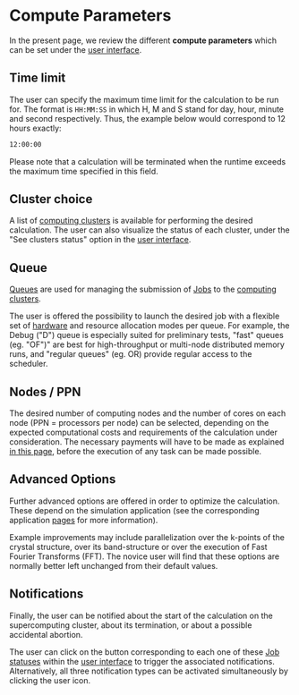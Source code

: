 # Compute Parameters

In the present page, we review the different **compute parameters** which can be set under the [user interface](overview.md).

## Time limit 
 
The user can specify the maximum time limit for the calculation to be run for. The format is `HH:MM:SS` in which H, M and S stand for day, hour, minute and second respectively. Thus, the example below would correspond to 12 hours exactly:

```bash
12:00:00
``` 

Please note that a calculation will be terminated when the runtime exceeds the maximum time specified in this field.

## Cluster choice

A list of [computing clusters](../clusters/overview.md) is available for performing the desired calculation. The user can also visualize the status of each cluster, under the "See clusters status" option in the [user interface](overview.md). 

## Queue

[Queues](../resource/overview.md) are used for managing the submission of [Jobs](../../jobs/overview.md) to the [computing clusters](../clusters/overview.md). 

The user is offered the possibility to launch the desired job with a flexible set of [hardware](../clusters/hardware.md) and resource allocation modes per queue. For example, the Debug ("D") queue is especially suited for preliminary tests, "fast" queues (eg. "OF")" are best for high-throughput or multi-node distributed memory runs, and "regular queues" (eg. OR) provide regular access to the scheduler.

## Nodes / PPN

The desired number of computing nodes and the number of cores on each node (PPN = processors per node) can be selected, depending on the expected computational costs and requirements of the calculation under consideration. The necessary payments will have to be made as explained [in this page](../../accounts/balance.md), before the execution of any task can be made possible.

## Advanced Options

Further advanced options are offered in order to optimize the calculation. These depend on the simulation application (see the corresponding application [pages](../../software/overview.md) for more information). 

Example improvements may include parallelization over the k-points of the crystal structure, over its band-structure or over the execution of Fast Fourier Transforms (FFT). The novice user will find that these options are normally better left unchanged from their default values. 

## Notifications

Finally, the user can be notified about the start of the calculation on the supercomputing cluster, about its termination, or about a possible accidental abortion.
 
The user can click on the button corresponding to each one of these [Job statuses](../../jobs/status.md) within the [user interface](overview.md) to trigger the associated notifications. Alternatively, all three notification types can be activated simultaneously by clicking the user icon.  
